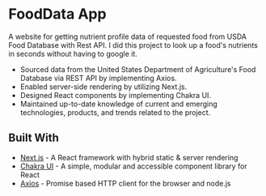 <h1>FoodData App</h1>

<p>A website for getting nutrient profile data of requested food from USDA Food Database with Rest API.
I did this project to look up a food's nutrients in seconds without having to google it.</p>

<ul>
  <li>Sourced data from the United States Department of Agriculture's Food Database via REST API by implementing Axios.</li>
  <li>Enabled server-side rendering by utilizing Next.js.</li>
    <li>Designed React components by implementing Chakra UI.</li>
    <li>Maintained up-to-date knowledge of current and emerging technologies, products, and trends related to the project.</li>
</ul>

## Built With

- [Next.js](https://nextjs.org/) - A React framework with hybrid static & server rendering
- [Chakra UI](https://chakra-ui.com/) - A simple, modular and accessible component library for React
- [Axios](https://axios-http.com/) - Promise based HTTP client for the browser and node.js
